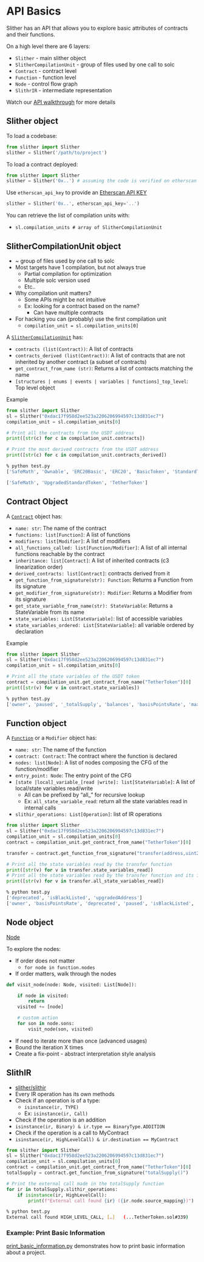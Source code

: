 # API Basics

Slither has an API that allows you to explore basic attributes of contracts and their functions.

On a high level there are 6 layers:

- `Slither` - main slither object
- `SlitherCompilationUnit` - group of files used by one call to solc
- `Contract` - contract level
- `Function` - function level
- `Node` - control flow graph
- `SlithrIR` - intermediate representation

Watch our [API walkthrough](https://www.youtube.com/watch?v=Ijf0pellvgw) for more details

## Slither object

To load a codebase:

```python
from slither import Slither
slither = Slither('/path/to/project')
```

To load a contract deployed:

```python
from slither import Slither
slither = Slither('0x..') # assuming the code is verified on etherscan
```

Use `etherscan_api_key` to provide an [Etherscan API KEY](https://docs.etherscan.io/getting-started/viewing-api-usage-statistics)

```python
slither = Slither('0x..', etherscan_api_key='..')
```

You can retrieve the list of compilation units with:

- `sl.compilation_units # array of SlitherCompilationUnit`

## SlitherCompilationUnit object

- ~ group of files used by one call to solc
- Most targets have 1 compilation, but not always true
  - Partial compilation for optimization
  - Multiple solc version used
  - Etc..
- Why compilation unit matters?
  - Some APIs might be not intuitive
  - Ex: looking for a contract based on the name?
    - Can have multiple contracts
- For hacking you can (probably) use the first compilation unit
  - `compilation_unit = sl.compilation_units[0]`

A [`SlitherCompilationUnit`](https://github.com/crytic/slither/blob/master/slither/core/compilation_unit.py) has:

- `contracts (list(Contract))`: A list of contracts
- `contracts_derived (list(Contract))`: A list of contracts that are not inherited by another contract (a subset of contracts)
- `get_contract_from_name (str)`: Returns a list of contracts matching the name
- `[structures | enums | events | variables | functions]_top_level`: Top level object

Example

```python
from slither import Slither
sl = Slither("0xdac17f958d2ee523a2206206994597c13d831ec7")
compilation_unit = sl.compilation_units[0]

# Print all the contracts from the USDT address
print([str(c) for c in compilation_unit.contracts])

# Print the most derived contracts from the USDT address
print([str(c) for c in compilation_unit.contracts_derived])
```

```bash
% python test.py
['SafeMath', 'Ownable', 'ERC20Basic', 'ERC20', 'BasicToken', 'StandardToken', 'Pausable', 'BlackList', 'UpgradedStandardToken', 'TetherToken']

['SafeMath', 'UpgradedStandardToken', 'TetherToken']
```

## Contract Object

A [`Contract`](https://github.com/crytic/slither/blob/master/slither/core/declarations/contract.py) object has:

- `name: str`: The name of the contract
- `functions: list[Function]`: A list of functions
- `modifiers: list[Modifier]`: A list of modifiers
- `all_functions_called: list[Function/Modifier]`: A list of all internal functions reachable by the contract
- `inheritance: list[Contract]`: A list of inherited contracts (c3 linearization order)
- `derived_contracts: list[Contract]`: contracts derived from it
- `get_function_from_signature(str): Function`: Returns a Function from its signature
- `get_modifier_from_signature(str): Modifier`: Returns a Modifier from its signature
- `get_state_variable_from_name(str): StateVariable`: Returns a StateVariable from its name
- `state_variables: List[StateVariable]`: list of accessible variables
- `state_variables_ordered: List[StateVariable]`: all variable ordered by declaration

Example

```python
from slither import Slither
sl = Slither("0xdac17f958d2ee523a2206206994597c13d831ec7")
compilation_unit = sl.compilation_units[0]

# Print all the state variables of the USDT token
contract = compilation_unit.get_contract_from_name("TetherToken")[0]
print([str(v) for v in contract.state_variables])
```

```bash
% python test.py
['owner', 'paused', '_totalSupply', 'balances', 'basisPointsRate', 'maximumFee', 'allowed', 'MAX_UINT', 'isBlackListed', 'name', 'symbol', 'decimals', 'upgradedAddress', 'deprecated']
```

## Function object

A [`Function`](https://github.com/crytic/slither/blob/master/slither/core/declarations/function.py) or a `Modifier` object has:

- `name: str`: The name of the function
- `contract: Contract`: The contract where the function is declared
- `nodes: list[Node]`: A list of nodes composing the CFG of the function/modifier
- `entry_point: Node`: The entry point of the CFG
- `[state |local]_variable_[read |write]: list[StateVariable]`: A list of local/state variables read/write
  - All can be prefixed by “all\_” for recursive lookup
  - Ex: `all_state_variable_read`: return all the state variables read in internal calls
- `slithir_operations: List[Operation]`: list of IR operations

```python
from slither import Slither
sl = Slither("0xdac17f958d2ee523a2206206994597c13d831ec7")
compilation_unit = sl.compilation_units[0]
contract = compilation_unit.get_contract_from_name("TetherToken")[0]

transfer = contract.get_function_from_signature("transfer(address,uint256)")

# Print all the state variables read by the transfer function
print([str(v) for v in transfer.state_variables_read])
# Print all the state variables read by the transfer function and its internal calls
print([str(v) for v in transfer.all_state_variables_read])
```

```bash
% python test.py
['deprecated', 'isBlackListed', 'upgradedAddress']
['owner', 'basisPointsRate', 'deprecated', 'paused', 'isBlackListed', 'maximumFee', 'upgradedAddress', 'balances']
```

## Node object

[Node](https://github.com/crytic/slither/blob/master/slither/core/cfg/node.py)

To explore the nodes:

- If order does not matter
  - `for node in function.nodes`
- If order matters, walk through the nodes

```python
def visit_node(node: Node, visited: List[Node]):

    if node in visited:
        return
    visited += [node]

    # custom action
    for son in node.sons:
        visit_node(son, visited)
```

- If need to iterate more than once (advanced usages)
- Bound the iteration X times
- Create a fix-point - abstract interpretation style analysis

## SlithIR

- [slither/slithir](https://github.com/crytic/slither/tree/master/slither/slithir)
- Every IR operation has its own methods
- Check if an operation is of a type:
  - `isinstance(ir, TYPE)`
  - Ex: `isinstance(ir, Call)`
- Check if the operation is an addition
- `isinstance(ir, Binary) & ir.type == BinaryType.ADDITION`
- Check if the operation is a call to MyContract
- `isinstance(ir, HighLevelCall) & ir.destination == MyContract`

```python
from slither import Slither
sl = Slither("0xdac17f958d2ee523a2206206994597c13d831ec7")
compilation_unit = sl.compilation_units[0]
contract = compilation_unit.get_contract_from_name("TetherToken")[0]
totalSupply = contract.get_function_from_signature("totalSupply()")

# Print the external call made in the totalSupply function
for ir in totalSupply.slithir_operations:
    if isinstance(ir, HighLevelCall):
        print(f"External call found {ir} ({ir.node.source_mapping})")
```

```bash
% python test.py
External call found HIGH_LEVEL_CALL, […]   (...TetherToken.sol#339)
```

### Example: Print Basic Information

[print_basic_information.py](./examples/print_basic_information.py) demonstrates how to print basic information about a project.
